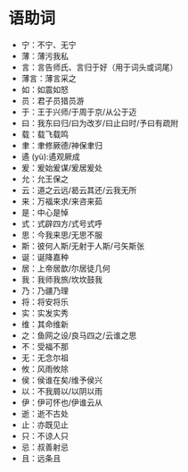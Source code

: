 # 语助词
* 宁：不宁、无宁
* 薄：薄污我私
* 言：言告师氏、言归于好（用于词头或词尾）
* 薄言：薄言采之
* 如：如震如怒
* 员：君子员猎员游
* 于：王于兴师/于周于京/从公于迈
* 曰：我东曰归/曰为改岁/曰止曰时/予曰有疏附
* 载：载飞载鸣
* 聿：聿修厥德/神保聿归
* 遹 (yù):遹观厥成
* 爰：爰始爰谋/爰居爰处
* 允：允王保之
* 云：道之云远/曷云其还/云我无所
* 来：万福来求/来咨来茹
* 是：中心是悼
* 式：式辟四方/式号式呼
* 思：今我来思/无思不服
* 斯：彼何人斯/无射于人斯/弓矢斯张
* 诞：诞降嘉种
* 居：上帝居歆/尔居徒几何
* 我：我师我旅/坎坎鼓我
* 乃：乃疆乃理
* 将：将安将乐
* 实：实发实秀
* 维：其命维新
* 之：鱼网之设/良马四之/云谁之思
* 不：受福不那
* 无：无念尔祖
* 攸：风雨攸除
* 侯：侯谁在矣/维予侯兴
* 以：不我屑以/以阴以雨
* 伊：伊可怀也/伊谁云从
* 逝：逝不古处
* 止：亦既见止
* 只：不谅人只
* 忌：叔善射忌
* 且：远条且